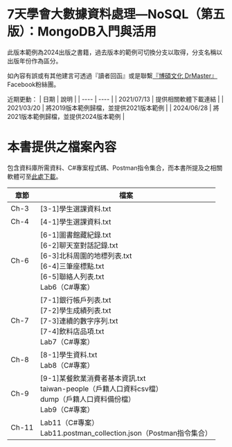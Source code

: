 # 7天學會大數據資料處理—NoSQL（第五版）：MongoDB入門與活用

此版本範例為2024出版之書籍，過去版本的範例可切換分支以取得，分支名稱以出版年份作為區分。

如內容有誤或有其他建言可透過『讀者回函』或是聯繫[『博碩文化 DrMaster』](https://www.facebook.com/DrMasterTW/)Facebook粉絲團。

近期更動：
|  日期  |  說明  |
|  ----  |  ----  |
| 2021/07/13 | 提供相關軟體下載連結 |
| 2021/03/20 | 將2019版本範例歸檔，並提供2021版本範例 |
| 2024/06/28 | 將2021版本範例歸檔，並提供2024版本範例 |

# 本書提供之檔案內容
包含資料庫所需資料、C#專案程式碼、Postman指令集合，而本書所提及之相關軟體可至[此處下載](https://drive.google.com/drive/folders/1da0BTosUI4y7rFNoesSoeWbqE_AF59Q8?usp=sharing)。

|  章節  |  檔案  |
|  ----  |  ----  |
| Ch-3 | [3-1]學生選課資料.txt |
| Ch-4 | [4-1]學生選課資料.txt |
| Ch-6 | [6-1]圖書館藏紀錄.txt<br>[6-2]聊天室對話記錄.txt<br>[6-3]北科周圍的地標列表.txt<br>[6-4]三筆座標點.txt<br>[6-5]聯絡人列表.txt<br>Lab6（C#專案） |
| Ch-7 | [7-1]銀行帳戶列表.txt<br>[7-2]學生成績列表.txt<br>[7-3]連續的數字序列.txt<br>[7-4]飲料店品項.txt<br>Lab7（C#專案） |
| Ch-8 | [8-1]學生資料.txt<br>Lab8（C#專案） |
| Ch-9 | [9-1]某餐飲業消費者基本資訊.txt<br>taiwan-people（戶籍人口資料csv檔）<br>dump（戶籍人口資料備份檔）<br>Lab9（C#專案） |
| Ch-11 | Lab11（C#專案）<br>Lab11.postman_collection.json（Postman指令集合） |
